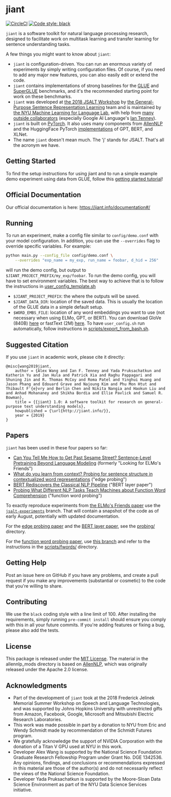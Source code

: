 # jiant

[![CircleCI](https://circleci.com/gh/nyu-mll/jiant/tree/master.svg?style=svg)](https://circleci.com/gh/nyu-mll/jiant/tree/master) [![Code style: black](https://img.shields.io/badge/code%20style-black-000000.svg)](https://github.com/python/black)


`jiant` is a software toolkit for natural language processing research, designed to facilitate work on multitask learning and transfer learning for sentence understanding tasks.

A few things you might want to know about `jiant`:

- `jiant` is configuration-driven. You can run an enormous variety of experiments by simply writing configuration files. Of course, if you need to add any major new features, you can also easily edit or extend the code.
- `jiant` contains implementations of strong baselines for the [GLUE](https://gluebenchmark.com) and [SuperGLUE](https://super.gluebenchmark.com/) benchmarks, and it's the recommended starting point for work on these benchmarks.
- `jiant` was developed at [the 2018 JSALT Workshop](https://www.clsp.jhu.edu/workshops/18-workshop/) by [the General-Purpose Sentence Representation Learning](https://jsalt18-sentence-repl.github.io/) team and is maintained by [the NYU Machine Learning for Language Lab](https://wp.nyu.edu/ml2/people/), with help from [many outside collaborators](https://github.com/nyu-mll/jiant/graphs/contributors) (especially Google AI Language's [Ian Tenney](https://ai.google/research/people/IanTenney)).
- `jiant` is built on [PyTorch](https://pytorch.org). It also uses many components from [AllenNLP](https://github.com/allenai/allennlp) and the HuggingFace PyTorch [implementations](https://github.com/huggingface/pytorch-transformers) of GPT, BERT, and XLNet.
- The name `jiant` doesn't mean much. The 'j' stands for JSALT. That's all the acronym we have.

## Getting Started

To find the setup instructions for using jiant and to run a simple example demo experiment using data from GLUE, follow this [getting started tutorial](https://github.com/nyu-mll/jiant/tree/master/tutorials/setup_tutorial.md)!

## Official Documentation

Our official documentation is here: https://jiant.info/documentation#/


## Running
To run an experiment, make a config file similar to `config/demo.conf` with your model configuration. In addition, you can use the `--overrides` flag to override specific variables. For example:
```sh
python main.py --config_file config/demo.conf \
    --overrides "exp_name = my_exp, run_name = foobar, d_hid = 256"
```
will run the demo config, but output to `$JIANT_PROJECT_PREFIX/my_exp/foobar`.
 To run the demo config, you will have to set environment variables. The best way to achieve that is to follow the instructions in [user_config_template.sh](user_config_template.sh)
*  `$JIANT_PROJECT_PREFIX`: the where the outputs will be saved.
*  `$JIANT_DATA_DIR`: location of the saved data. This is usually the location of the GLUE data in a simple default setup.
*  `$WORD_EMBS_FILE`: location of any word embeddings you want to use (not necessary when using ELMo, GPT, or BERT). You can download GloVe (840B) [here](http://nlp.stanford.edu/data/glove.840B.300d.zip) or fastText (2M) [here](https://s3-us-west-1.amazonaws.com/fasttext-vectors/crawl-300d-2M.vec.zip).
To have `user_config.sh` run automatically, follow instructions in [scripts/export_from_bash.sh](export_from_bash.sh).


## Suggested Citation

If you use `jiant` in academic work, please cite it directly:

```
@misc{wang2019jiant,
    author = {Alex Wang and Ian F. Tenney and Yada Pruksachatkun and Katherin Yu and Jan Hula and Patrick Xia and Raghu Pappagari and Shuning Jin and R. Thomas McCoy and Roma Patel and Yinghui Huang and Jason Phang and Edouard Grave and Najoung Kim and Phu Mon Htut and Thibault F'{e}vry and Berlin Chen and Nikita Nangia and Haokun Liu and and Anhad Mohananey and Shikha Bordia and Ellie Pavlick and Samuel R. Bowman},
    title = {{jiant} 1.0: A software toolkit for research on general-purpose text understanding models},
    howpublished = {\url{http://jiant.info/}},
    year = {2019}
}
```

## Papers

`jiant` has been used in these four papers so far:

- [Can You Tell Me How to Get Past Sesame Street? Sentence-Level Pretraining Beyond Language Modeling](https://arxiv.org/abs/1812.10860) (formerly "Looking for ELMo's Friends")
- [What do you learn from context? Probing for sentence structure in contextualized word representations](https://openreview.net/forum?id=SJzSgnRcKX) ("edge probing")
- [BERT Rediscovers the Classical NLP Pipeline](https://arxiv.org/abs/1905.05950) ("BERT layer paper")
- [Probing What Different NLP Tasks Teach Machines about Function Word Comprehension](https://arxiv.org/abs/1904.11544) ("function word probing")

To exactly reproduce experiments from [the ELMo's Friends paper](https://arxiv.org/abs/1812.10860) use the [`jsalt-experiments`](https://github.com/jsalt18-sentence-repl/jiant/tree/jsalt-experiments) branch. That will contain a snapshot of the code as of early August, potentially with updated documentation.

For the [edge probing paper](https://openreview.net/forum?id=SJzSgnRcKX) and the [BERT layer paper](https://arxiv.org/abs/1905.05950), see the [probing/](probing/) directory.

For the [function word probing paper](https://arxiv.org/abs/1904.11544), use [this branch](https://github.com/nyu-mll/jiant/tree/naacl_probingpaper) and refer to the instructions in the [scripts/fwords/](https://github.com/nyu-mll/jiant/tree/naacl_probingpaper/scripts/fwords) directory.


## Getting Help

Post an issue here on GitHub if you have any problems, and create a pull request if you make any improvements (substantial or cosmetic) to the code that you're willing to share.


## Contributing

We use the `black` coding style with a line limit of 100. After installing the requirements, simply running `pre-commit
install` should ensure you comply with this in all your future commits. If you're adding features or fixing a bug,
please also add the tests.


## License

This package is released under the [MIT License](LICENSE.md). The material in the allennlp_mods directory is based on [AllenNLP](https://github.com/allenai/allennlp), which was originally released under the Apache 2.0 license.


## Acknowledgments

- Part of the development of `jiant` took at the 2018 Frederick Jelinek Memorial Summer Workshop on Speech and Language Technologies, and was supported by Johns Hopkins University with unrestricted gifts from Amazon, Facebook, Google, Microsoft and Mitsubishi Electric Research Laboratories.
- This work was made possible in part by a donation to NYU from Eric and Wendy Schmidt made
by recommendation of the Schmidt Futures program.
- We gratefully acknowledge the support of NVIDIA Corporation with the donation of a Titan V GPU used at NYU in this work.
- Developer Alex Wang is supported by the National Science Foundation Graduate Research Fellowship Program under Grant
No. DGE 1342536. Any opinions, findings, and conclusions or recommendations expressed in this
material are those of the author(s) and do not necessarily reflect the views of the National Science
Foundation.
- Developer Yada Pruksachatkun is supported by the Moore-Sloan Data Science Environment as part of the NYU Data Science Services initiative.

